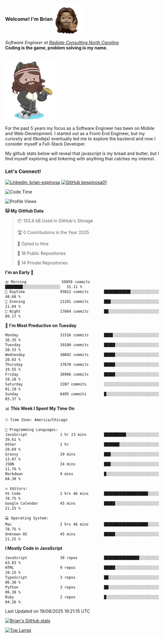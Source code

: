 ###  Welcome! I'm Brian <img align="center" src="https://github.com/bespinosa01/bespinosa01/blob/main/assets/peace-animoji.png" height="100" /></h2>
<p><em>Software Engineer at <a href="https://www.radiateconsulting.coop/north-carolina-tech-coop">Radiate Consulting North Carolina</a>
 <br/>
<!-- </br>Developer Consultant at <a href="https://codethedream.org/">Code The Dream</a> -->
</em> <b>Coding is the game, problem solving is my name.</b></p>

<br/>


 <img align="center" src="https://github.com/bespinosa01/bespinosa01/blob/main/assets/octo-me.png" height="200" /> 
 <p>
 For the past 5 years my focus as a Software Engineer has been on Mobile and Web-Development. I started out as a Front-End Engineer, but my curiosity and (Nodejs) eventually led me to explore the backend and now I consider myself a Full-Stack Developer.
</p>
<p>
 My github stats below will reveal that javascript is my bread and butter, but I find myself exploring and tinkering with anything that catches my interest. 
 </p>
 
 
### Let's Connect!

[![Linkedin: brian-espinosa](https://img.shields.io/badge/-brian--espinosa-blue?style=flat-square&logo=Linkedin&logoColor=white&link=https://www.linkedin.com/in/brian-espinosa/)](https://www.linkedin.com/in/brian-espinosa/)
[![GitHub bespinosa01](https://img.shields.io/github/followers/bespinosa01?label=follow&style=social)](https://github.com/bespinosa01)



<!--START_SECTION:waka-->
![Code Time](http://img.shields.io/badge/Code%20Time-1%2C816%20hrs%2014%20mins-blue)

![Profile Views](http://img.shields.io/badge/Profile%20Views-0-blue)

**🐱 My GitHub Data** 

> 📦 133.4 kB Used in GitHub's Storage 
 > 
> 🏆 0 Contributions in the Year 2025
 > 
> 💼 Opted to Hire
 > 
> 📜 18 Public Repositories 
 > 
> 🔑 14 Private Repositories 
 > 
**I'm an Early 🐤** 

```text
🌞 Morning                59959 commits       ████████░░░░░░░░░░░░░░░░░   31.11 % 
🌆 Daytime                93812 commits       ████████████░░░░░░░░░░░░░   48.68 % 
🌃 Evening                21281 commits       ███░░░░░░░░░░░░░░░░░░░░░░   11.04 % 
🌙 Night                  17664 commits       ██░░░░░░░░░░░░░░░░░░░░░░░   09.17 % 
```
📅 **I'm Most Productive on Tuesday** 

```text
Monday                   31516 commits       ████░░░░░░░░░░░░░░░░░░░░░   16.35 % 
Tuesday                  39180 commits       █████░░░░░░░░░░░░░░░░░░░░   20.33 % 
Wednesday                38602 commits       █████░░░░░░░░░░░░░░░░░░░░   20.03 % 
Thursday                 37670 commits       █████░░░░░░░░░░░░░░░░░░░░   19.55 % 
Friday                   36966 commits       █████░░░░░░░░░░░░░░░░░░░░   19.18 % 
Saturday                 2287 commits        ░░░░░░░░░░░░░░░░░░░░░░░░░   01.19 % 
Sunday                   6495 commits        █░░░░░░░░░░░░░░░░░░░░░░░░   03.37 % 
```


📊 **This Week I Spent My Time On** 

```text
🕑︎ Time Zone: America/Chicago

💬 Programming Languages: 
JavaScript               1 hr 23 mins        ██████████░░░░░░░░░░░░░░░   39.61 % 
Other                    1 hr                ███████░░░░░░░░░░░░░░░░░░   28.69 % 
Groovy                   29 mins             ███░░░░░░░░░░░░░░░░░░░░░░   13.87 % 
JSON                     24 mins             ███░░░░░░░░░░░░░░░░░░░░░░   11.76 % 
Markdown                 9 mins              █░░░░░░░░░░░░░░░░░░░░░░░░   04.38 % 

🔥 Editors: 
VS Code                  2 hrs 46 mins       ████████████████████░░░░░   78.75 % 
Google Calendar          45 mins             █████░░░░░░░░░░░░░░░░░░░░   21.25 % 

💻 Operating System: 
Mac                      2 hrs 46 mins       ████████████████████░░░░░   78.75 % 
Unknown OS               45 mins             █████░░░░░░░░░░░░░░░░░░░░   21.25 % 
```

**I Mostly Code in JavaScript** 

```text
JavaScript               30 repos            ████████████████░░░░░░░░░   63.83 % 
HTML                     9 repos             █████░░░░░░░░░░░░░░░░░░░░   19.15 % 
TypeScript               3 repos             ██░░░░░░░░░░░░░░░░░░░░░░░   06.38 % 
Python                   3 repos             ██░░░░░░░░░░░░░░░░░░░░░░░   06.38 % 
Ruby                     2 repos             █░░░░░░░░░░░░░░░░░░░░░░░░   04.26 % 
```




 Last Updated on 19/08/2025 19:21:15 UTC
<!--END_SECTION:waka-->


<!--  Github STATS -->
[![Brian's GitHub stats](https://github-readme-stats.vercel.app/api?username=bespinosa01&hide=stars,contribs&count_private=true&show_icons=true)](https://github.com/anuraghazra/github-readme-stats)

[![Top Langs](https://github-readme-stats.vercel.app/api/top-langs/?username=bespinosa01&layout=compact)](https://github.com/anuraghazra/github-readme-stats)



<!--
**bespinosa01/bespinosa01** is a ✨ _special_ ✨ repository because its `README.md` (this file) appears on your GitHub profile.

Here are some ideas to get you started:

- 🔭 I’m currently working on ...
- 🌱 I’m currently learning ...
- 👯 I’m looking to collaborate on ...
- 🤔 I’m looking for help with ...
- 💬 Ask me about ...
- 📫 How to reach me: ...
- 😄 Pronouns: ...
- ⚡ Fun fact: ...
-->
